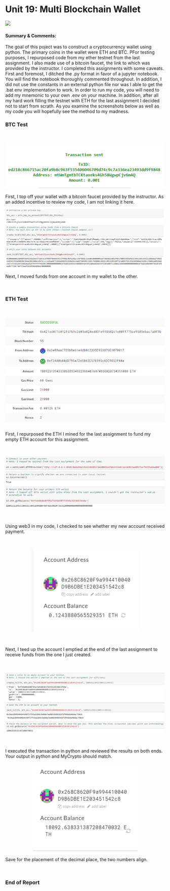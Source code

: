 # Unit 19: Multi Blockchain Wallet
<img src="https://github.com/ThomasJScott3/Unit-19-Multi-Blockchain-Wallet/blob/main/images/newtons-coin-cradle.jpg"></img>


#### Summary & Comments: 
  
  The goal of this poject was to construct a cryptocurrency wallet using python. The primary coins in the wallet were ETH and BTC. PFor testing purposes, I repurposed code from my ether testnet from the last assignment. I also made use of a bitcoin faucet, the link to which was provided by the instructor. I completed this assignments with some caveats. First and foremost, I ditched the .py format in favor of a jupyter notebook. You will find the notebook thoroughly commented throughout. In addition, I did not use the constants in an external python file nor was I able to get the .bat env implementation to work. In order to run my code, you will need to add my mnemonic to your own .env on your machine. In addition, after all my hard work filling the testnet with ETH for the last assignment I decided not to start from scrath. As you examine the screenshots below as well as my code you will hopefully see the method to my madness.

<p>

### BTC Test

<br>

<p align="center"><img src="https://github.com/ThomasJScott3/Unit-19-Multi-Blockchain-Wallet/blob/main/images/Faucet1.PNG"></img?</p>

<p>

  First, I top off your wallet with a bitcoin faucet provided by the instructor. As an added incentive to review my code, I am not linking it here.

<p>
  
<img src="https://github.com/ThomasJScott3/Unit-19-Multi-Blockchain-Wallet/blob/main/images/BTC_test.PNG"></img>

<p>

  Next, I moved funds from one account in my wallet to the other.

<br>

### ETH Test

<br>
  
<p align="center"><img src="https://github.com/ThomasJScott3/Unit-19-Multi-Blockchain-Wallet/blob/main/images/MyCrypto2.PNG"></img?</p>

<br>

  First, I repurposed the ETH I mined for the last assignment to fund my empty ETH account for this assignment.
  
<br>

<p align="center"><img src="https://github.com/ThomasJScott3/Unit-19-Multi-Blockchain-Wallet/blob/main/images/MyCrypto2b.PNG"></img></p>

<br>
  
  Using web3 in my code, I checked to see whether my new account received payment.
  
<br>
  
  <p align="center"><img src="https://github.com/ThomasJScott3/Unit-19-Multi-Blockchain-Wallet/blob/main/images/MyCrypto3.PNG"></img></p>
  
<br>
  
  Next, I teed up the account I emptied at the end of the last assignment to receive funds from the one I just created.
  
<br>
  
  <p align="center"><img src="https://github.com/ThomasJScott3/Unit-19-Multi-Blockchain-Wallet/blob/main/images/MyCrypto3b.PNG"></img></p>

<br>
  
  I executed the transaction in python and reviewed the results on both ends. Your output in python and MyCrypto should match.

<p>

  <p align="center"><img src="https://github.com/ThomasJScott3/Unit-19-Multi-Blockchain-Wallet/blob/main/images/MyCrypto4.PNG"></img></p>
  
<p>
  
  Save for the placement of the decimal place, the two numbers align.

<br>
  
### End of Report
